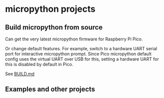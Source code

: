 micropython projects
====================

Build micropython from source
-----------------------------

Can get the very latest micropython firmware for Raspberry Pi Pico.

Or change default features. For example, switch to a hardware UART serial port for interactive micropython prompt. Since Pico micropython default config uses the virtual UART over USB for this, setting a hardware UART for this is disabled by default in Pico.

See [BUILD.md](BUILD.md)

Examples and other projects
---------------------------

